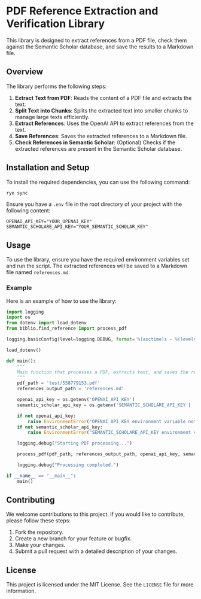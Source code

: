 # PDF Reference Extraction and Verification Library

This library is designed to extract references from a PDF file, check them against the Semantic Scholar database, and save the results to a Markdown file.

## Overview

The library performs the following steps:

1. **Extract Text from PDF**: Reads the content of a PDF file and extracts the text.
2. **Split Text into Chunks**: Splits the extracted text into smaller chunks to manage large texts efficiently.
3. **Extract References**: Uses the OpenAI API to extract references from the text.
4. **Save References**: Saves the extracted references to a Markdown file.
5. **Check References in Semantic Scholar**: (Optional) Checks if the extracted references are present in the Semantic Scholar database.

## Installation and Setup

To install the required dependencies, you can use the following command:

```bash
rye sync
```

Ensure you have a `.env` file in the root directory of your project with the following content:

```plaintext
OPENAI_API_KEY="YOUR_OPENAI_KEY"
SEMANTIC_SCHOLARE_API_KEY="YOUR_SEMANTIC_SCHOLAR_KEY"
```

## Usage

To use the library, ensure you have the required environment variables set and run the script. The extracted references will be saved to a Markdown file named `references.md`.

### Example

Here is an example of how to use the library:

```python
import logging
import os
from dotenv import load_dotenv
from biblio.find_reference import process_pdf

logging.basicConfig(level=logging.DEBUG, format='%(asctime)s - %(levelname)s - %(message)s')

load_dotenv()

def main():
    """
    Main function that processes a PDF, extracts text, and saves the references.
    """
    pdf_path = 'test/558779153.pdf'
    references_output_path = 'references.md'

    openai_api_key = os.getenv('OPENAI_API_KEY')
    semantic_scholar_api_key = os.getenv('SEMANTIC_SCHOLARE_API_KEY')

    if not openai_api_key:
        raise EnvironmentError("OPENAI_API_KEY environment variable not set.")
    if not semantic_scholar_api_key:
        raise EnvironmentError("SEMANTIC_SCHOLARE_API_KEY environment variable not set.")

    logging.debug("Starting PDF processing...")

    process_pdf(pdf_path, references_output_path, openai_api_key, semantic_scholar_api_key)

    logging.debug("Processing completed.")

if __name__ == "__main__":
    main()
```

## Contributing

We welcome contributions to this project. If you would like to contribute, please follow these steps:

1. Fork the repository.
2. Create a new branch for your feature or bugfix.
3. Make your changes.
4. Submit a pull request with a detailed description of your changes.

## License

This project is licensed under the MIT License. See the `LICENSE` file for more information.
